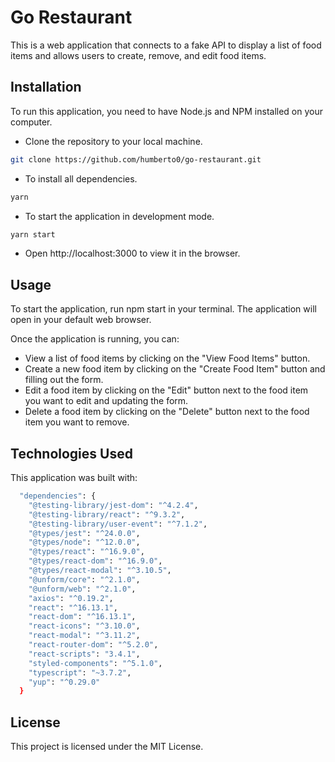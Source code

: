 # Go Restaurant

This is a web application that connects to a fake API to display a list of food items and allows users to create, remove, and edit food items.

## Installation
To run this application, you need to have Node.js and NPM installed on your computer.

* Clone the repository to your local machine.

```bash
git clone https://github.com/humberto0/go-restaurant.git
```

* To install all dependencies.

```bash
yarn
```
* To start the application in development mode.

```bash
yarn start
```
* Open http://localhost:3000 to view it in the browser.

## Usage

To start the application, run npm start in your terminal. The application will open in your default web browser.

Once the application is running, you can:

- View a list of food items by clicking on the "View Food Items" button.
- Create a new food item by clicking on the "Create Food Item" button and filling out the form.
- Edit a food item by clicking on the "Edit" button next to the food item you want to edit and updating the form.
- Delete a food item by clicking on the "Delete" button next to the food item you want to remove.

## Technologies Used

This application was built with:

```bash
  "dependencies": {
    "@testing-library/jest-dom": "^4.2.4",
    "@testing-library/react": "^9.3.2",
    "@testing-library/user-event": "^7.1.2",
    "@types/jest": "^24.0.0",
    "@types/node": "^12.0.0",
    "@types/react": "^16.9.0",
    "@types/react-dom": "^16.9.0",
    "@types/react-modal": "^3.10.5",
    "@unform/core": "^2.1.0",
    "@unform/web": "^2.1.0",
    "axios": "^0.19.2",
    "react": "^16.13.1",
    "react-dom": "^16.13.1",
    "react-icons": "^3.10.0",
    "react-modal": "^3.11.2",
    "react-router-dom": "^5.2.0",
    "react-scripts": "3.4.1",
    "styled-components": "^5.1.0",
    "typescript": "~3.7.2",
    "yup": "^0.29.0"
  }
```

## License
This project is licensed under the MIT License.
